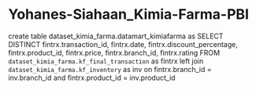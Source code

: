 # Yohanes-Siahaan_Kimia-Farma-PBI

create table dataset_kimia_farma.datamart_kimiafarma as
SELECT DISTINCT fintrx.transaction_id, fintrx.date, fintrx.discount_percentage, fintrx.product_id, fintrx.price, fintrx.branch_id, fintrx.rating
FROM `dataset_kimia_farma.kf_final_transaction` as fintrx
left join `dataset_kimia_farma.kf_inventory` as inv
  on fintrx.branch_id = inv.branch_id
  and fintrx.product_id = inv.product_id
